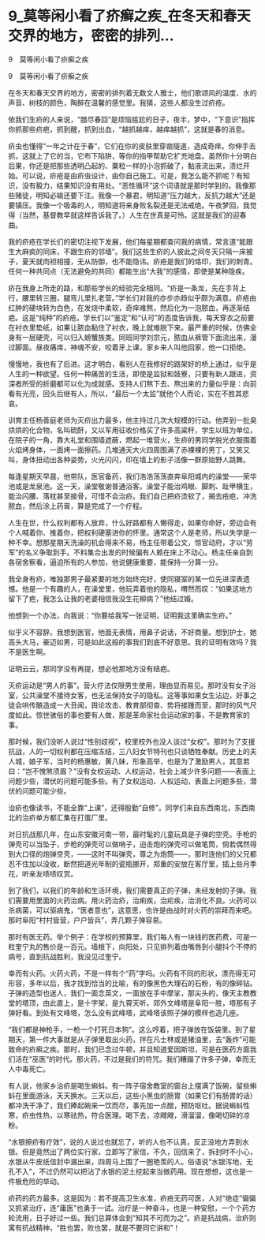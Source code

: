 # 9_莫等闲小看了疥癣之疾_在冬天和春天交界的地方，密密的排列...

9　莫等闲小看了疥癣之疾

9　莫等闲小看了疥癣之疾

在冬天和春天交界的地方，密密的排列着无数文人雅士，他们歌颂风的温度、水的声音、树枝的颜色，陶醉在温馨的感觉里。我猜，这些人都没生过疥疮。

依我们生疥的人来说，“腊尽春回”是烦恼尴尬的日子，夜半，梦中，“下意识”指挥你抓那些疥疤，抓到醒，抓到出血，“越抓越痒，越痒越抓”，这就是春的消息。

疥虫也懂得“一年之计在于春”，它们在你的皮肤里穿凿隧道，造成奇痒。你伸手去抓，这就上了它的当，它布下陷阱，等你的指甲帮助它扩充地盘。虽然你十分明白后果，你还是把那些透明凸起的、粟粒一样的小泡抓破了，黏液流出来，溃烂开始。可以说，疥疮是由疥虫设计，由你自己施工。可是，我怎么能不抓呢？有知识，没有毅力，结果知识没有用处。“恶性循环”这个词语就是那时学到的。我像那些赌徒，明知必输还要下注。我像一个暴君，明知道“压力越大，反抗力越大”还是要镇压。我像一个吸毒的人，明知道将来身败名裂还是无法戒绝。午夜梦回，我觉得（当然，基督教早就这样告诉我了。）人生在世真是可怜。这就是我们的迎春曲。

我的疥疮在学长们的密切注视下发展，他们每星期都查问我的病情，常言道“能跟生大麻疯的同床，不跟生疥的邻墙”。我们这些生疥的人彼此之间冬天只隔一床被子，夏天就肉袒相撞，无从防御，也不能隐讳。疥疮是我们的烙印，我们的刺青。任何一种共同点（无法避免的共同）都能生出“大我”的感情，即使是某种隐疾。

疥在我身上所走的路，和那些学长的经验完全相同。“疥是一条龙，先在手背上行，腰里转三圈，腿弯儿里扎老营。”学长们对我的亦步亦趋似乎颇为满意。疥疮由红肿的硬块转为白色，在发烧中柔软，奇痒难熬，然后化为一泡脓血，再逐渐结疤。这是“纯种”的疥疮。学长们以“鉴定”和“认可”的态度告诉我，每天穿衣之前要在衬衣里垫纸，如果让脓血黏住了衬衣，晚上就难脱下来。最严重的时候，仿佛全身有一层硬壳，可以归入螃蟹族类。同班同学刘宗元，脓血从裤管下面流出来，漫过脚面。昼夜痛痒，神魂不安，咬着牙上课，家乡来人叫他回家，他一口拒绝。

慢慢地，我也有了后进。这才明白，看别人在我修好的路架好的桥上通过，似乎是人生的一种欲望。任何一种痛苦的生活，即使是监狱和妓寮，只要有新人跟进，资深者所受的折磨都可以化为成就感。支持人们熬下去、熬出来的力量似乎是：向前看有光亮，回头后继有人，所以，“最后一个太监”就他个人而论，实在不胜其悲哀。

训育主任杨善庭老师为灭疥出力最多，他主持过几次大规模的行动。他弄到一批臭烘烘的化合物，名叫硫酐，又以军用征收价格买了许多高粱秆，学生以班为单位，在院子的一角，靠大礼堂和围墙遮蔽，燃起一堆营火，生疥的男同学脱光衣服围着火焰烤身体，一面烤一面擦药。几堆通天大火四周围满了赤裸裸的男丁，又笑又叫，身体扭动出各种姿势，火光闪闪，印在墙上的影子活像一群原始野人跳舞。

每逢星期天早晨，他带队，医官备药，我们浩浩荡荡直奔阜阳城内的澡堂——荣华池或是龙泉池。这一天，澡堂敬谢普通浴客。澡堂子能治鸡眼、脚刺、趾甲横生，能治闪腰、落枕甚至接骨，可惜不会治疥。我们自己把疥烫软了，揭去疮疤，冲洗脓血，然后涂上药膏，算是完成了一个疗程。

人生在世，什么权利都有人放弃，什么好路都有人懒得走，如果你命好，旁边会有个人喊着你、推着你，把权利硬塞进你的怀里。通常这个人是老师，所以失学是一种不幸。想那星期天洗澡的机会得来不易，杨主任带着公文，惊官动府，才以“劳军”的名义争取到手。不料集合出发的时候偏有人赖在床上不动心。杨主任亲自到各宿舍察看，逼迫所有的人参加，他说健康重要，能保持一分算一分。

我全身有疥，唯独那男子最紧要的地方始终完好，使同寝室的某一位先进深表遗憾。他是一个有趣的人，在澡堂里，他玩弄着他的隐私，喟然而叹：“如果这地方留下了疤，我怎么让我的老婆相信我没生花柳病？”他结过婚。

他想到一个办法，向我说：“你要给我写一张证明，证明我这里确实生疥。”

似乎义不容辞。我想到医官，他面无表情，用鼻子说话，不好商量。想到护士，她高头大马，豪迈如男，可是如此这般的事我们到底不好意思。我的证明有效吗？我不是医生啊。

证明云云，那同学没有再提，想必他那地方没有结疤。

灭疥运动是“男人的事”。营火疗法仅限男生使用，理由显而易见。那时没有女子浴室，公共澡堂不接待女客，也无法保持女子的隐私。这等事如果女生沾边，好事之徒会哄传酿造成一大丑闻，舆论攻击、教育部彻查、势将接踵而至，那时的风气尺度如此。惊世骇俗的事也要有人做，那是革命家社会运动家的事，不是教育家的事。

那时候，我们没听人说过“性别歧视”，校里校外也没人谈过“女权”。那时为了支援抗战，人的一切权利都在压缩冻结，三八妇女节特刊也只谈牺牲奉献。历史上的夫人城，娘子军，当时的杨惠敏，黄八妹，形象高举，也是为了激励男人，其意若曰：“岂不愧煞须眉？”没有女权运动、人权运动，社会上减少许多问题——表面上问题少些，潜伏的问题可能多些。有了女权运动、人权运动，表面上问题多些，潜伏的问题可能少些。

治疥也像读书，不能全靠“上课”，还得殷勤“自修”。同学们来自东西南北，东西南北的治疥单方都汇集在打蛋厂里。

对日抗战那几年，在山东安徽河南一带，最时髦的儿童玩具是子弹的空壳。手枪的弹壳可以当坠子，步枪的弹壳可以做哨子，迫击炮的弹壳可以做笔筒，倘若偶然得到大口径的炮弹空壳，——这时不叫弹壳，尊之为炮筒——，那时连他们的父兄都忍不住加以没收，断然把道光年制的瓷瓶挪开，郑重的安放在客厅里，插上些月季花，听亲友啧啧叹赏。

到了我们，以我们的年龄和生活环境，我们需要真正的子弹，未经发射的子弹。我们需要用里面的火药治病。用火药治疥，治痢疾，治疟疾，治消化不良。火药可以杀病菌，可以驱病鬼，“医者意也”，这意思，也许是由战时对火药的崇拜而来吧。那时阜阳“村村皆营，户户皆兵”，弄几颗子弹容易。

那时有医无药。举个例子：在学校的预算里，我们每人有一块钱的医药费，可是一粒奎宁丸的售价是一百元。墙根下，向阳处，只见排列着由嘴唇到小腿抖个不停的病号，直到抗战胜利，我没见过奎宁。

幸而有火药。火药火药，不是一样有个“药”字吗。火药有不同的形状，漂亮得无可形容，多年以后，我才找到恰当的比喻，有的像黑色大理石的石粉，有的像碎钻。子弹的造型也迷人，我们一面念英文，一面放在手中摩挲，那尖头的，像天主教教堂的塔顶，由此直上，是十字架，是九霄天听。郊外文峰塔是阜阳一胜，塔那有子弹好看。到处有文峰塔，怎么没有武峰塔，武峰塔该照子弹的模样也造几座。

“我们都是神枪手，一枪一个打死日本狗”。这么哼着，把子弹放在饭袋里。到了星期天，第一件大事就是从子弹里取出火药，拌在凡士林或是猪油里，去“轰炸”可能致命的疥癣之疾。那时，我们已念过牛顿，并且知道爱因斯坦，可是在医药方面我们活在“巫医”的时代。那火药，不过是我们的符咒。我们糟蹋了许多子弹，幸而无人中毒死亡。

有人说，他家乡治疥是喝生蝌蚪。有一阵子宿舍教室的窗台上摆满了饭碗，留些蝌蚪在里面游泳，天天换水。三天以后，这些小黑虫的肠胃（如果它们有肠胃的话）都冲洗干净了，我们捧起碗来一饮而尽，事先加一点醋，预防呕吐。据说蝌蚪性寒，疥虫性热，以寒祛热，符合医理。喝下去，凉飕飕，滑溜溜，像喝切碎的凉粉。

“水银擦疥有疗效”，说的人说过也就忘了，听的人也不认真，反正没地方弄到水银。但是竟然出了两位实行家，立即写了家信，不久，回信来了，拆封时不小心，水银从牛皮纸信封中漏出来，四周马上围了一圈艳羡的人。俗语说“水银泻地，无孔不入”，不过仍然可以把沾了水银的泥土挖起来当做药用。现在想想，这也是一件极危险的举动。

疥药的药方最多。这是因为：若不提高卫生水准，疥疮无药可医，人对“绝症”偏偏又抓紧治疗，连“庸医”也勇于一试。治疗是一种奋斗，也是一种安慰，一个个药方轮流用，日子好过一些。我们总算体会到“知其不可而为之”。疥是抗战病，治疥则寓有抗战精神，“胜也罢，败也罢，就是不要同它讲和”！